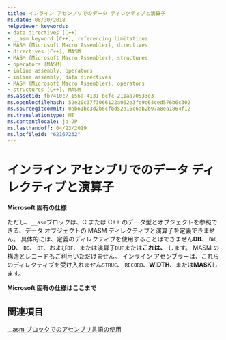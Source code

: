 ```yaml
---
title: インライン アセンブリでのデータ ディレクティブと演算子
ms.date: 08/30/2018
helpviewer_keywords:
- data directives [C++]
- __asm keyword [C++], referencing limitations
- MASM (Microsoft Macro Assembler), directives
- directives [C++], MASM
- MASM (Microsoft Macro Assembler), structures
- operators [MASM]
- inline assembly, operators
- inline assembly, data directives
- MASM (Microsoft Macro Assembler), operators
- structures [C++], MASM
ms.assetid: fb7410c7-156a-4131-bcfc-211aa70533e3
ms.openlocfilehash: 52e20c37f3066122a062e3fc9c64ced576b6c302
ms.sourcegitcommit: 0ab61bc3d2b6cfbd52a16c6ab2b97a8ea1864f12
ms.translationtype: MT
ms.contentlocale: ja-JP
ms.lasthandoff: 04/23/2019
ms.locfileid: "62167232"
---
```

# <a name="data-directives-and-operators-in-inline-assembly"></a>インライン アセンブリでのデータ ディレクティブと演算子

**Microsoft 固有の仕様**

ただし、`__asm`ブロックは、C または C++ のデータ型とオブジェクトを参照できる、データ オブジェクトの MASM ディレクティブと演算子を定義できません。 具体的には、定義のディレクティブを使用することはできません**DB**、 `DW`、 **DD**、 `DQ`、 `DT`、および`DF`、または演算子`DUP`または**これは、** します。 MASM の構造とレコードもご利用いただけません。 インライン アセンブラーは、これらのディレクティブを受け入れません`STRUC`、 `RECORD`、**WIDTH**、または**MASK**します。

**Microsoft 固有の仕様はここまで**

## <a name="see-also"></a>関連項目

[__asm ブロックでのアセンブリ言語の使用](../../assembler/inline/using-assembly-language-in-asm-blocks.md)<br/>